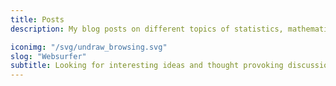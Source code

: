 ```yaml
---
title: Posts
description: My blog posts on different topics of statistics, mathematics, computer science, personal finance and related fields.

iconimg: "/svg/undraw_browsing.svg"
slog: "Websurfer"
subtitle: Looking for interesting ideas and thought provoking discussions related to statistics, mathematics, computer science and personal finances.
---
```

